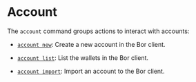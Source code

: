 
# Account

The ```account``` command groups actions to interact with accounts:

- [```account new```](./account_new.md): Create a new account in the Bor client.

- [```account list```](./account_list.md): List the wallets in the Bor client.

- [```account import```](./account_import.md): Import an account to the Bor client.
